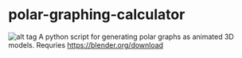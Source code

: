 # polar-graphing-calculator

![alt tag](https://raw.githubusercontent.com/valine/polar-graphing-calculator/master/output.gif)
A python script for generating polar graphs as animated 3D models.  Requries https://blender.org/download
